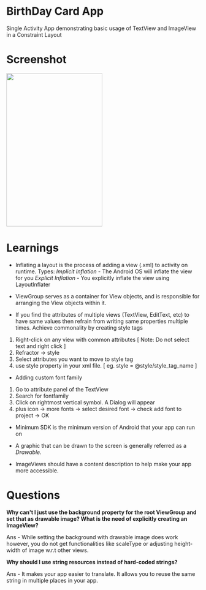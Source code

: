 # BirthDay Card App
Single Activity App demonstrating basic usage of TextView and ImageView in a Constraint Layout

# Screenshot
<img src="" width="250" height="400">

# Learnings

* Inflating a layout is the process of adding a view (.xml) to activity on runtime. 
Types:
*Implicit Inflation* - The Android OS will inflate the view for you 
*Explicit Inflation* - You explicitly inflate the view using LayoutInflater
  
* ViewGroup serves as a container for View objects, and is responsible for arranging the View objects within it.

* If you find the attributes of multiple views (TextView, EditText, etc) to have same values then refrain from writing same properties multiple times. Achieve commonality by creating style tags
1. Right-click on any view with common attributes [ Note: Do not select text and right click ]
2. Refractor -> style 
3. Select attributes you want to move to style tag
4. use style property in your xml file. [ eg. style = @style/style_tag_name ]

* Adding custom font family
1. Go to attribute panel of the TextView
2. Search for fontfamily
3. Click on rightmost vertical symbol. A Dialog will appear
4. plus icon -> more fonts -> select desired font -> check add font to project -> OK

* Minimum SDK is the minimum version of Android that your app can run on

* A graphic that can be drawn to the screen is generally referred as a *Drawable*.

* ImageViews should have a content description to help make your app more accessible.

# Questions

**Why can't I just use the background property for the root ViewGroup and set that as drawable image? What is the need of explicitly creating an ImageView?**

Ans - While setting the background with drawable image does work however, you do not get functionalities like scaleType or adjusting height-width of image w.r.t other views. 

**Why should I use string resources instead of hard-coded strings?**

Ans - It makes your app easier to translate. It allows you to reuse the same string in multiple places in your app.


